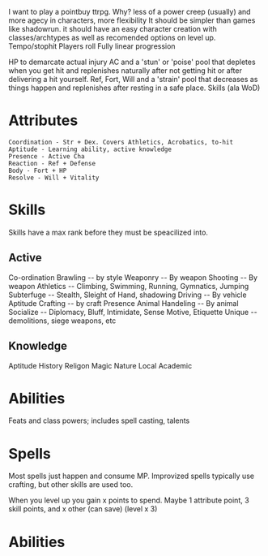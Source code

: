 I want to play a pointbuy ttrpg.
Why? less of a power creep (usually) and more agecy in characters, more flexibility
It should be simpler than games like shadowrun. it should have an easy character creation with classes/archtypes as well as recomended options on level up.
Tempo/stophit
Players roll
Fully linear progression


HP to demarcate actual injury
AC and a 'stun' or 'poise' pool that depletes when you get hit and replenishes naturally after not getting hit or after delivering a hit yourself.
Ref, Fort, Will and a 'strain' pool that decreases as things happen and replenishes after resting in a safe place.
Skills (ala WoD)

# Attributes
    Coordination - Str + Dex. Covers Athletics, Acrobatics, to-hit
    Aptitude - Learning ability, active knowledge
    Presence - Active Cha
    Reaction - Ref + Defense
    Body - Fort + HP
    Resolve - Will + Vitality

# Skills
Skills have a max rank before they must be speacilized into.
## Active
Co-ordination
    Brawling -- by style
    Weaponry -- By weapon
    Shooting -- By weapon
    Athletics -- Climbing, Swimming, Running, Gymnatics, Jumping
    Subterfuge -- Stealth, Sleight of Hand, shadowing
    Driving -- By vehicle
Aptitude
    Crafting -- by craft
Presence
    Animal Handeling -- By animal
    Socialize -- Diplomacy, Bluff, Intimidate, Sense Motive, Etiquette
    Unique -- demolitions, siege weapons, etc
## Knowledge
Aptitude
    History
    Religon
    Magic
    Nature
    Local
    Academic

# Abilities
Feats and class powers; includes spell casting, talents

# Spells
Most spells just happen and consume MP. Improvized spells typically use crafting, but other skills are used too.

When you level up you gain x points to spend. Maybe 1 attribute point, 3 skill points, and x other (can save) (level x 3)

# Abilities
